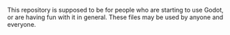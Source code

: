 This repository is supposed to be for people who are starting to use Godot, or are having fun with it in general. These files may be used by anyone and everyone.
